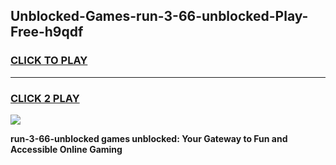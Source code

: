 
## Unblocked-Games-run-3-66-unblocked-Play-Free-h9qdf
<h3>
<a href="https://premium76.site?title=run-3-66-unblocked&ref=23A">CLICK TO PLAY</a></h3>
<hr>

<h3>
<a href="https://premium76.site?title=run-3-66-unblocked&ref=23A">CLICK 2 PLAY</a>
  
</h3>

<a href="https://premium76.site?title=run-3-66-unblocked&ref=23A"><img src="https://clearcache.store/games.png"></a>


**run-3-66-unblocked games unblocked: Your Gateway to Fun and Accessible Online Gaming**
